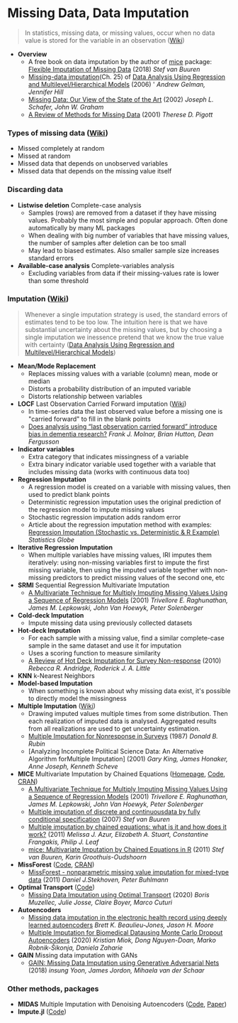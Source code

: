 # Missing Data, Data Imputation
> In statistics, missing data, or missing values, occur when no data value is stored for the variable in an observation ([Wiki](https://en.wikipedia.org/wiki/Missing_data))

- **Overview**
  - A free book on data imputation by the author of [mice](https://stefvanbuuren.name/mice/) package:  
    [Flexible Imputation of Missing Data](https://stefvanbuuren.name/fimd/) (2018) *Stef van Buuren*
  - [Missing-data imputation](www.stat.columbia.edu/~gelman/arm/missing.pdf)(Ch. 25) of [Data Analysis Using Regression and Multilevel/Hierarchical Models](http://www.stat.columbia.edu/~gelman/arm/) (2006) ' *Andrew Gelman, Jennifer Hill*
  - [Missing Data: Our View of the State of the Art](https://stat.ethz.ch/education/semesters/ss2013/ams/paper/missing_data_1.pdf) (2002) *Joseph L. Schafer, John W. Graham*
  - [A Review of Methods for Missing Data](https://galton.uchicago.edu/~eichler/stat24600/Admin/MissingDataReview.pdf) (2001) *Therese D. Pigott*

### Types of missing data ([Wiki](https://en.wikipedia.org/wiki/Missing_data#Types))
  - Missed completely at random
  - Missed at random
  - Missed data that depends on unobserved variables
  - Missed data that depends on the missing value itself

### Discarding data
- **Listwise deletion** Complete-case analysis
  - Samples (rows) are removed from a dataset if they have missing values. Probably the most simple and popular approach. Often done automatically by many ML packages
  - When dealing with big number of variables that have missing values, the number of samples after deletion can be too small
  - May lead to biased estimates. Also smaller sample size increases standard errors
- **Available-case analysis** Complete-variables analysis
  - Excluding variables from data if their missing-values rate is lower than some threshold

### Imputation ([Wiki](https://en.wikipedia.org/wiki/Imputation_(statistics)))
> Whenever a single imputation strategy is used, the standard errors of estimates tend to be too low. The intuition here is that we have substantial uncertainty about the missing values, but by choosing a single imputation we inessence pretend that we know the true value with certainty ([Data Analysis Using Regression and Multilevel/Hierarchical Models](www.stat.columbia.edu/~gelman/arm/missing.pdf))

- **Mean/Mode Replacement**
  - Replaces missing values with a variable (column) mean, mode or median
  - Distorts a probability distribution of an imputed variable
  - Distorts relationship between variables
- **LOCF** Last Observation Carried Forward imputation ([Wiki](https://en.wikipedia.org/wiki/Analysis_of_clinical_trials#Last_observation_carried_forward))
  - In time-series data the last observed value before a missing one is "carried forward" to fill in the blank points
  - [Does analysis using “last observation carried forward” introduce bias in dementia research?]() *Frank J. Molnar, Brian Hutton, Dean Fergusson*
- **Indicator variables**
  - Extra category that indicates missingness of a variable
  - Extra binary indicator variable used together with a variable that includes  missing data (works with continuous data too)
- **Regression Imputation**
  - A regression model is created on a variable with missing values, then used to predict blank points
  - Deterministic regression imputation uses the original prediction of the regression model to impute missing values
  - Stochastic regression imputation adds random error
  - Article about the regression imputation method with examples:  
    [Regression Imputation (Stochastic vs. Deterministic & R Example)](https://statisticsglobe.com/regression-imputation-stochastic-vs-deterministic/) *Statistics Globe*
- **Iterative Regression Imputation**
  - When multiple variables have missing values, IRI imputes them iteratively: using non-missing variables first to impute the first missing variable, then using the imputed variable together with non-missing predictors to predict missing values of the second one, etc
- **SRMI** Sequential Regression Multivariate Imputation
  - [A Multivariate Technique for Multiply Imputing Missing Values Using a Sequence of Regression Models](https://pdfs.semanticscholar.org/13b3/0e35b9a54dad07094cfe4f50d40ff15d8370.pdf) (2001) *Trivellore E. Raghunathan, James M. Lepkowski, John Van Hoewyk, Peter Solenberger*
- **Cold-deck Imputation**
  - Impute missing data using previously collected datasets
- **Hot-deck Imputation**
  - For each sample with a missing value, find a similar complete-case sample in the same dataset and use it for imputation
  - Uses a scoring function to measure similarity
  - [A Review of Hot Deck Imputation for Survey Non-response](https://www.ncbi.nlm.nih.gov/pmc/articles/PMC3130338/) (2010) *Rebecca R. Andridge, Roderick J. A. Little*
- **KNN** k-Nearest Neighbors
- **Model-based Imputation**
  - When something is known about why missing data exist, it's possible to directly model the missingness
- **Multiple Imputation** ([Wiki](https://en.wikipedia.org/wiki/Imputation_(statistics)#Multiple_imputation))
  - Drawing imputed values multiple times from some distribution. Then each realization of imputed data is analysed. Aggregated results from all realizations are used to get uncertainty estimation.
  - [Multiple Imputation for Nonresponse in Surveys](https://www.onlinelibrary.wiley.com/doi/pdf/10.1002/9780470316696.fmatter) (1987) *Donald B. Rubin*
  - [Analyzing Incomplete Political Science Data: An Alternative Algorithm forMultiple Imputation] (2001) *Gary King, James Honaker, Anne Joseph, Kenneth Scheve*
- **MICE** Multivariate Imputation by Chained Equations ([Homepage](https://stefvanbuuren.name/mice/), [Code](https://github.com/stefvanbuuren/mice), [CRAN](https://cran.r-project.org/web/packages/mice/))
  - [A Multivariate Technique for Multiply Imputing Missing Values Using a Sequence of Regression Models](https://citeseerx.ist.psu.edu/viewdoc/summary?doi=10.1.1.405.4540) (2001) *Trivellore E. Raghunathan, James M. Lepkowski, John Van Hoewyk, Peter Solenberger*
  - [Multiple imputation of discrete and continuousdata by fully conditional specification](https://stefvanbuuren.name/publications/MI%20by%20FCS%20-%20SMMR%202007.pdf) (2007) *Stef van Buuren*
  - [Multiple imputation by chained equations: what is it and how does it work?](https://onlinelibrary.wiley.com/doi/epdf/10.1002/mpr.329) (2011) *Melissa J. Azur, Elizabeth A. Stuart, Constantine Frangakis, Philip J. Leaf*
  - [mice: Multivariate Imputation by Chained Equations in R](https://www.jstatsoft.org/article/view/v045i03) (2011) *Stef van Buuren, Karin Groothuis-Oudshoorn*
- **MissForest** ([Code](https://github.com/stekhoven/missForest), [CRAN](https://cran.r-project.org/web/packages/missForest/))
  - [MissForest - nonparametric missing value imputation for mixed-type data](https://stat.ethz.ch/Manuscripts/buhlmann/missforest-advacc.pdf) (2011) *Daniel J.Stekhoven, Peter Buhlmann*
- **Optimal Transport** ([Code](https://github.com/BorisMuzellec/MissingDataOT))
  - [Missing Data Imputation using Optimal Transport](https://arxiv.org/abs/2002.03860) (2020) *Boris Muzellec, Julie Josse, Claire Boyer, Marco Cuturi*
- **Autoencoders**
  - [Missing data imputation in the electronic health record using deeply learned autoencoders](https://www.ncbi.nlm.nih.gov/pmc/articles/PMC5144587/pdf/nihms831925.pdf) *Brett K. Beaulieu-Jones, Jason H. Moore*
  - [Multiple Imputation for Biomedical Datausing Monte Carlo Dropout Autoencoders](https://arxiv.org/pdf/2005.06173.pdf) (2020) *Kristian Miok, Dong Nguyen-Doan, Marko Robnik-Šikonja, Daniela Zaharie*
- **GAIN** Missing data imputation with GANs
  - [GAIN: Missing Data Imputation using Generative Adversarial Nets](https://arxiv.org/pdf/1806.02920.pdf) (2018) *insung Yoon, James Jordon, Mihaela van der Schaar*


### Other methods, packages
- **MIDAS** Multiple Imputation with Denoising Autoencoders ([Code](https://github.com/Oracen/MIDAS), [Paper](https://arxiv.org/pdf/1705.02737.pdf))
- **Impute.jl** ([Code](https://github.com/invenia/Impute.jl))
